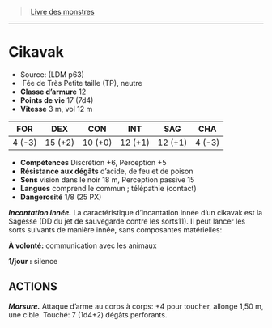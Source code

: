 ﻿> [Livre des monstres](tome_of_beasts.md)

---

# Cikavak

- Source: (LDM p63)
-  Fée de Très Petite taille (TP), neutre
- **Classe d’armure** 12
- **Points de vie** 17 (7d4)
- **Vitesse** 3 m, vol 12 m

|FOR|DEX|CON|INT|SAG|CHA|
|---|---|---|---|---|---|
|4 (-3)|15 (+2)|10 (+0)|12 (+1)|12 (+1)|4 (-3)|

- **Compétences** Discrétion +6, Perception +5
- **Résistance aux dégâts** d’acide, de feu et de poison
- **Sens** vision dans le noir 18 m, Perception passive 15
- **Langues** comprend le commun ; télépathie (contact)
- **Dangerosité** 1/8 (25 PX)

**_Incantation innée._** La caractéristique d’incantation innée d’un cikavak est la Sagesse (DD du jet de sauvegarde contre les sorts11). Il peut lancer les sorts suivants de manière innée, sans composantes matérielles:

**À volonté:** communication avec les animaux

**1/jour :** silence

## ACTIONS

**_Morsure._** Attaque d’arme au corps à corps: +4 pour toucher, allonge 1,50 m, une cible. Touché: 7 (1d4+2) dégâts perforants.

